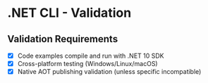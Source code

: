# .NET CLI - Validation

## Validation Requirements

- [x] Code examples compile and run with .NET 10 SDK
- [x] Cross-platform testing (Windows/Linux/macOS)
- [x] Native AOT publishing validation (unless specific incompatible)
